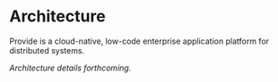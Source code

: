 # Architecture

Provide is a cloud-native, low-code enterprise application platform for distributed systems.

<i>Architecture details forthcoming.</i>
